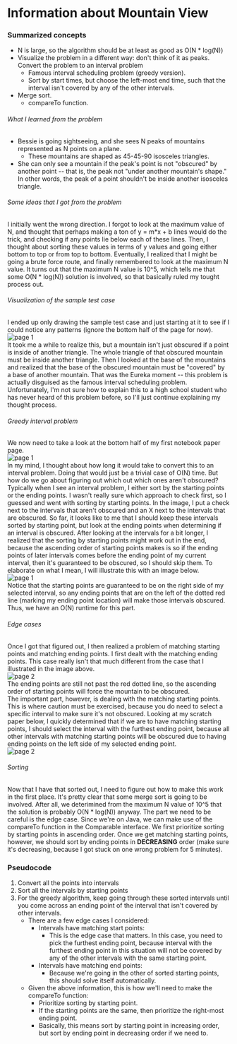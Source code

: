 # Information about Mountain View
### Summarized concepts
  - N is large, so the algorithm should be at least as good as O(N * log(N))
  - Visualize the problem in a different way: don't think of it as peaks. Convert the problem to an interval problem
      - Famous interval scheduling problem (greedy version).  
      - Sort by start times, but choose the left-most end time, such that the interval isn't covered by any of the other intervals.
  - Merge sort.
      - compareTo function.  

###### What I learned from the problem
  - Bessie is going sightseeing, and she sees N peaks of mountains represented as N points on a plane.  
      - These mountains are shaped as 45-45-90 isosceles triangles.  
  - She can only see a mountain if the peak's point is not "obscured" by another point -- that is, the peak not "under another mountain's shape." In other words, the peak of a point shouldn't be inside another isosceles triangle.

###### Some ideas that I got from the problem
I initially went the wrong direction. I forgot to look at the maximum value of N, and thought that perhaps making a ton of y = m*x + b lines would do the trick, and checking if any points lie below each of these lines. Then, I thought about sorting these values in terms of y values and going either bottom to top or from top to bottom. Eventually, I realized that I might be going a brute force route, and finally remembered to look at the maximum N value. It turns out that the maximum N value is 10^5, which tells me that some O(N * log(N)) solution is involved, so that basically ruled my tought process out.  

###### Visualization of the sample test case
I ended up only drawing the sample test case and just starting at it to see if I could notice any patterns (ignore the bottom half of the page for now).  
![page 1](https://github.com/TurtleCamera/USACO-TurtleCamera/blob/main/CSE%20199%20Workspace/images/Mountain_View_1.jpg)  
It took me a while to realize this, but a mountain isn't just obscured if a point is inside of another triangle. The whole triangle of that obscured mountain must be inside another triangle. Then I looked at the base of the mountains and realized that the base of the obscured mountain must be "covered" by a base of another mountain. That was the Eureka moment -- this problem is actually disguised as the famous interval scheduling problem. Unfortunately, I'm not sure how to explain this to a high school student who has never heard of this problem before, so I'll just continue explaining my thought process.  

###### Greedy interval problem 
We now need to take a look at the bottom half of my first notebook paper page.  
![page 1](https://github.com/TurtleCamera/USACO-TurtleCamera/blob/main/CSE%20199%20Workspace/images/Mountain_View_1.jpg)   
In my mind, I thought about how long it would take to convert this to an interval problem. Doing that would just be a trivial case of O(N) time. But how do we go about figuring out which out which ones aren't obscured? Typically when I see an interval problem, I either sort by the starting points or the ending points. I wasn't really sure which approach to check first, so I guessed and went with sorting by starting points. In the image, I put a check next to the intervals that aren't obscured and an X next to the intervals that are obscured. So far, it looks like to me that I should keep these intervals sorted by starting point, but look at the ending points when determining if an interval is obscured. After looking at the intervals for a bit longer, I realized that the sorting by starting points might work out in the end, because the ascending order of starting points makes is so if the ending points of later intervals comes before the ending point of my current interval, then it's guaranteed to be obscured, so I should skip them. To elaborate on what I mean, I will illustrate this with an image below.   
![page 1](https://github.com/TurtleCamera/USACO-TurtleCamera/blob/main/CSE%20199%20Workspace/images/Mountain_View_3.png)  
Notice that the starting points are guaranteed to be on the right side of my selected interval, so any ending points that are on the left of the dotted red line (marking my ending point location) will make those intervals obscured. Thus, we have an O(N) runtime for this part.  

###### Edge cases  
Once I got that figured out, I then realized a problem of matching starting points and matching ending points. I first dealt with the matching ending points. This case really isn't that much different from the case that I illustrated in the image above.  
![page 2](https://github.com/TurtleCamera/USACO-TurtleCamera/blob/main/CSE%20199%20Workspace/images/Mountain_View_4.png)  
The ending points are still not past the red dotted line, so the ascending order of starting points will force the mountain to be obscured.  
The important part, however, is dealing with the matching starting points. This is where caution must be exercised, because you do need to select a specific interval to make sure it's not obscured. Looking at my scratch paper below, I quickly determined that if we are to have matching starting points, I should select the interval with the furthest ending point, because all other intervals with matching starting points will be obscured due to having ending points on the left side of my selected ending point.  
![page 2](https://github.com/TurtleCamera/USACO-TurtleCamera/blob/main/CSE%20199%20Workspace/images/Mountain_View_2.jpg)  

###### Sorting
Now that I have that sorted out, I need to figure out how to make this work in the first place. It's pretty clear that some merge sort is going to be involved. After all, we deterimined from the maximum N value of 10^5 that the solution is probably O(N * log(N)) anyway. The part we need to be careful is the edge case. Since we're on Java, we can make use of the compareTo function in the Comparable interface. We first prioritize sorting by starting points in ascending order. Once we get matching starting points, however, we should sort by ending points in __DECREASING__ order (make sure it's decreasing, because I got stuck on one wrong problem for 5 minutes).  

### Pseudocode
1) Convert all the points into intervals
2) Sort all the intervals by starting points
3) For the greedy algorithm, keep going through these sorted intervals until you come across an ending point of the interval that isn't covered by other intervals.
    - There are a few edge cases I considered:
        - Intervals have matching start points:
            - This is the edge case that matters. In this case, you need to pick the furthest ending point, because interval with the furthest ending point in this situation will not be covered by any of the other intervals with the same starting point.
        - Intervals have matching end points:
            - Because we're going in the other of sorted starting points, this should solve itself automatically.
    - Given the above information, this is how we'll need to make the compareTo function:
        - Prioritize sorting by starting point.
        - If the starting points are the same, then prioritize the right-most ending point.
        - Basically, this means sort by starting point in increasing order, but sort by ending point in decreasing order if we need to.
